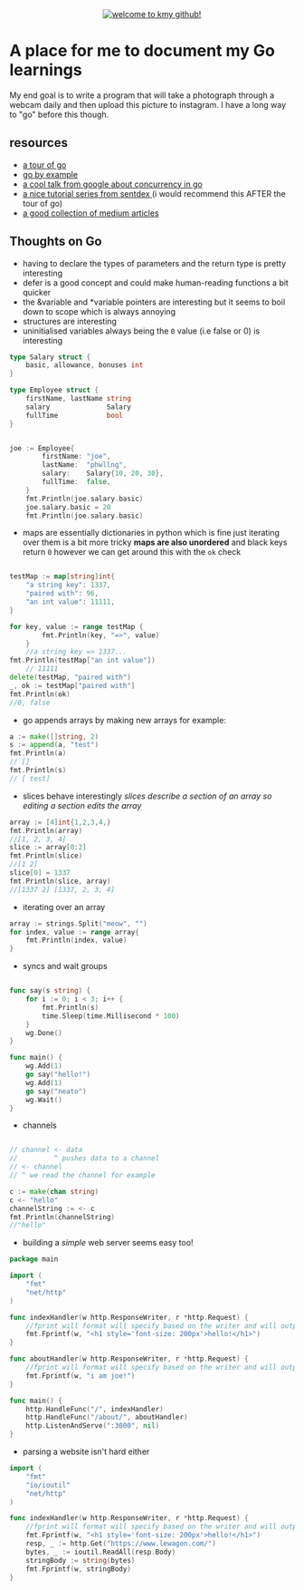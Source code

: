 <div align="center">
<a href="https://github.com/egonelbre/gophers" rel="some text">
	<img style="size: 30%;" src="https://raw.githubusercontent.com/egonelbre/gophers/master/.thumb/animation/gopher-dance-long-3x.gif" alt="welcome to kmy github!">
	</a>
</div>

# A place for me to document my Go learnings
<p>My end goal is to write a program that will take a photograph through a webcam daily and then upload this picture to instagram. I have a long way to "go" before this though.</p>

## resources

* [a tour of go](https://tour.golang.org)
* [go by example](https://gobyexample.com)
* [a cool talk from google about concurrency in go](https://www.youtube.com/watch?v=f6kdp27TYZs)
* [a nice tutorial series from sentdex ](https://www.youtube.com/playlist?list=PLQVvvaa0QuDeF3hP0wQoSxpkqgRcgxMqX) (i would recommend this AFTER the tour of go)
* [a good collection of medium articles](https://medium.com/rungo?source=post_page-----79b82836838b--------------------------------)

## Thoughts on Go

* having to declare the types of parameters and the return type is pretty interesting
* defer is a good concept and could make human-reading functions a bit quicker
* the &variable and *variable pointers are interesting but it seems to boil down to scope which is always annoying
* structures are interesting
* uninitialised variables always being the `0` value (i.e false or 0) is interesting 

```go
type Salary struct {
	basic, allowance, bonuses int
}

type Employee struct {
	firstName, lastName string
	salary              Salary
	fullTime            bool
}


joe := Employee{
		firstName: "joe",
		lastName:  "phwllng",
		salary:    Salary{10, 20, 30},
		fullTime:  false,
	}
	fmt.Println(joe.salary.basic)
	joe.salary.basic = 20
	fmt.Println(joe.salary.basic)

```
* maps are essentially dictionaries in python which is fine just iterating over them is a bit more tricky **maps are also unordered** and black keys return `0` however we can get around this with the `ok` check

```go

testMap := map[string]int{
	"a string key": 1337,
	"paired with": 96,
	"an int value": 11111,
}

for key, value := range testMap {
		fmt.Println(key, "=>", value)
	}
	//a string key => 1337...
fmt.Println(testMap["an int value"])
	// 11111
delete(testMap, "paired with")	
_, ok := testMap["paired with"]
fmt.Println(ok)
//0, false
```

* go appends arrays by making new arrays for example:

```go
a := make([]string, 2)
s := append(a, "test")
fmt.Println(a)
// []
fmt.Println(s)
// [ test]
```

* slices behave interestingly
_slices describe a section of an array so editing a section edits the array_

```go
array := [4]int{1,2,3,4,}
fmt.Println(array)
//[1, 2, 3, 4]
slice := array[0:2]
fmt.Println(slice)
//[1 2]
slice[0] = 1337
fmt.Println(slice, array)
//[1337 2] [1337, 2, 3, 4]
```

* iterating over an array

```go
array := strings.Split("meow", "")
for index, value := range array{
	fmt.Println(index, value)
}
```

* syncs and wait groups

```go

func say(s string) {
	for i := 0; i < 3; i++ {
		fmt.Println(s)
		time.Sleep(time.Millisecond * 100)
	}
	wg.Done()
}

func main() {
	wg.Add(1)
	go say("hello!")
	wg.Add(1)
	go say("neato")
	wg.Wait()
}


```
* channels

```go

// channel <- data
//         ^ pushes data to a channel
// <- channel
// ^ we read the channel for example

c := make(chan string)
c <- "hello"
channelString := <- c
fmt.Println(channelString)
//"hello"


```

* building a _simple_ web server seems easy too!

```go
package main

import (
	"fmt"
	"net/http"
)

func indexHandler(w http.ResponseWriter, r *http.Request) {
	//fprint will format will specify based on the writer and will output hello
	fmt.Fprintf(w, "<h1 style='font-size: 200px'>hello!</h1>")
}

func aboutHandler(w http.ResponseWriter, r *http.Request) {
	//fprint will format will specify based on the writer and will output hello
	fmt.Fprintf(w, "i am joe!")
}

func main() {
	http.HandleFunc("/", indexHandler)
	http.HandleFunc("/about/", aboutHandler)
	http.ListenAndServe(":3000", nil)
}
```
* parsing a website isn't hard either

```go
import (
	"fmt"
	"io/ioutil"
	"net/http"
)

func indexHandler(w http.ResponseWriter, r *http.Request) {
	//fprint will format will specify based on the writer and will output hello
	fmt.Fprintf(w, "<h1 style='font-size: 200px'>hello!</h1>")
	resp, _ := http.Get("https://www.lewagon.com/")
	bytes, _ := ioutil.ReadAll(resp.Body)
	stringBody := string(bytes)
	fmt.Fprintf(w, stringBody)
}
```